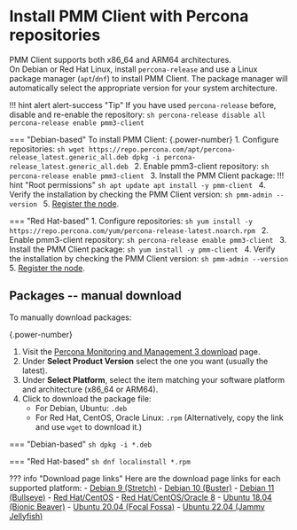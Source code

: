 # Install PMM Client with Percona repositories
PMM Client supports both x86_64 and ARM64 architectures.  
On Debian or Red Hat Linux, install `percona-release` and use a Linux package manager (`apt`/`dnf`) to install PMM Client.
The package manager will automatically select the appropriate version for your system architecture.

!!! hint alert alert-success "Tip"
    If you have used `percona-release` before, disable and re-enable the repository:
    ```sh
    percona-release disable all
    percona-release enable pmm3-client
    ```

=== "Debian-based"
    To install PMM Client:
    {.power-number}
    1. Configure repositories:
        ```sh
        wget https://repo.percona.com/apt/percona-release_latest.generic_all.deb
        dpkg -i percona-release_latest.generic_all.deb
        ```
    2. Enable pmm3-client repository:
        ```sh
        percona-release enable pmm3-client
        ```
    3. Install the PMM Client package:
        !!! hint "Root permissions"
            ```sh
            apt update
            apt install -y pmm-client
            ```
    4. Verify the installation by checking the PMM Client version:
        ```sh
        pmm-admin --version
        ```
    5. [Register the node](..//register-client-node/index.md).

=== "Red Hat-based"
    1. Configure repositories:
        ```sh
        yum install -y https://repo.percona.com/yum/percona-release-latest.noarch.rpm
        ```
    2. Enable pmm3-client repository:
        ```sh
        percona-release enable pmm3-client
        ```
    3. Install the PMM Client package:
        ```sh
        yum install -y pmm-client
        ```
    4. Verify the installation by checking the PMM Client version:
        ```sh
        pmm-admin --version
        ```
    5. [Register the node](../register-client-node/index.md).

## Packages -- manual download
To manually download packages:

{.power-number}

1. Visit the [Percona Monitoring and Management 3 download](https://www.percona.com/downloads/) page.
2. Under **Select Product Version** select the one you want (usually the latest).
3. Under **Select Platform**, select the item matching your software platform and architecture (x86_64 or ARM64).
4. Click to download the package file:
    - For Debian, Ubuntu: `.deb`
    - For Red Hat, CentOS, Oracle Linux: `.rpm`
(Alternatively, copy the link and use `wget` to download it.)

=== "Debian-based"
    ```sh
    dpkg -i *.deb
    ```

=== "Red Hat-based"
    ```sh
    dnf localinstall *.rpm
    ```

??? info "Download page links"
    Here are the download page links for each supported platform:
    - [Debian 9 (Stretch)](https://www.percona.com/downloads/pmm3/{{release}}/binary/debian/stretch/)
    - [Debian 10 (Buster)](https://www.percona.com/downloads/pmm3/{{release}}/binary/debian/buster/)
    - [Debian 11 (Bullseye)](https://www.percona.com/downloads/pmm3/{{release}}/binary/debian/bullseye/)
    - [Red Hat/CentOS](https://www.percona.com/downloads/pmm3/{{release}}/binary/redhat/7/)
    - [Red Hat/CentOS/Oracle 8](https://www.percona.com/downloads/pmm3/{{release}}/binary/redhat/8/)
    - [Ubuntu 18.04 (Bionic Beaver)](https://www.percona.com/downloads/pmm3/{{release}}/binary/debian/bionic/)
    - [Ubuntu 20.04 (Focal Fossa)](https://www.percona.com/downloads/pmm3/{{release}}/binary/debian/focal/)
    - [Ubuntu 22.04 (Jammy Jellyfish)](https://www.percona.com/downloads//{{release}}/binary/debian/jammy/)
